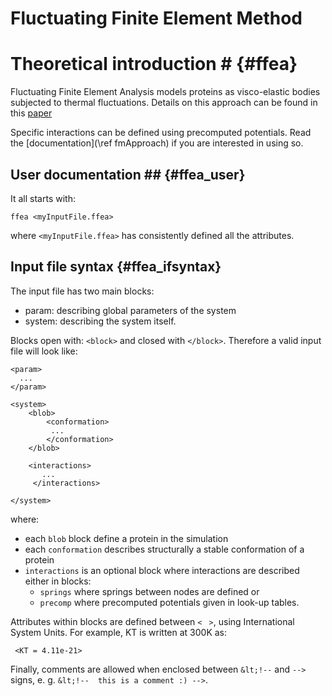 
Fluctuating Finite Element Method
=================================

# Theoretical introduction # {#ffea}

Fluctuating Finite Element Analysis models proteins as visco-elastic bodies subjected to 
 thermal fluctuations. Details on this approach can be found in this
 [paper](http://www.sciencedirect.com/science/article/pii/S0021999112007589 
         "A stochastic finite element model for the dynamics of globular proteins")

Specific interactions can be defined using precomputed potentials. Read the 
 [documentation](\ref fmApproach) if you are interested in using so.



## User documentation ## {#ffea_user}

It all starts with:

    ffea <myInputFile.ffea> 

where ` <myInputFile.ffea> ` has consistently defined all the attributes. 

Input file syntax {#ffea_ifsyntax}
-----------------
The input file has two main blocks: 
  * param: describing global parameters of the system
  * system: describing the system itself.

Blocks open with: ` <block> ` and closed with ` </block> `. Therefore a valid input file
 will look like:


    <param>
      ...
    </param>

    <system>
        <blob>
            <conformation>
             ...
            </conformation>
        </blob>

        <interactions> 
           ...
         </interactions>

    </system>     

where:
  * each ` blob ` block define a protein in the simulation
  * each ` conformation ` describes structurally a stable conformation of a protein
  * ` interactions ` is an optional block where interactions are described either in blocks:
      - ` springs ` where springs between nodes are defined or 
      - ` precomp ` where precomputed potentials given in look-up tables.

Attributes within blocks are defined between ` < ` `  > `, using International System Units. 
 For example, KT is written at 300K as:
     
     <KT = 4.11e-21>

Finally, comments are allowed when enclosed between ` &lt;!-- ` and ` --> ` signs, 
  e. g. <!-- this is a comment :) and the next one will show off in the HTML version --> 
  ` &lt;!--  this is a comment :) --> `.

